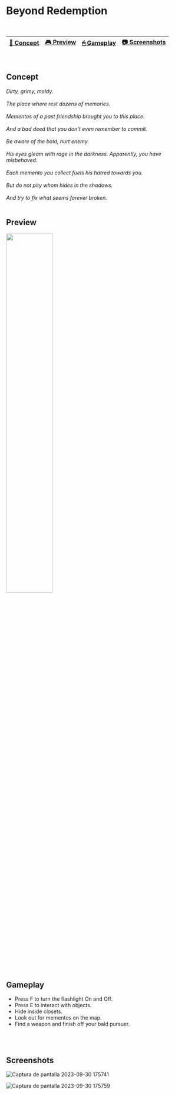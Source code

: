 # Beyond Redemption

<br>

| [📖 Concept](#concept) |[🎮 Preview](#preview) | [🖱 Gameplay](#gameplay) | [📷 Screenshots](#screenshots) |
| -------- | --------------- | --------------- | -------- |

<br>

## Concept

_Dirty, grimy, moldy._
<br>
<br>
_The place where rest dozens of memories._
<br>
<br>
_Mementos of a past friendship brought you to this place._
<br>
<br>
_And a bad deed that you don't even remember to commit._
<br>
<br>
_Be aware of the bald, hurt enemy._
<br>
<br>
_His eyes gleam with rage in the darkness. Apparently, you have misbehaved._
<br>
<br>
_Each memento you collect fuels his hatred towards you._
<br>
<br>
_But do not pity whom hides in the shadows._
<br>
<br>
_And try to fix what seems forever broken._
<br>
<br>

## Preview

[<img src="https://cdn.pixabay.com/photo/2019/06/25/12/59/click-here-4298145_1280.png" width="50%">](https://www.youtube.com/watch?v=Th0mGT-HA3o "Demo game mechanics")

<br>
<br>

## Gameplay

- Press F to turn the flashlight On and Off.
- Press E to interact with objects.
- Hide inside closets.
- Look out for mementos on the map.
- Find a weapon and finish off your bald pursuer.

<br>
<br>

## Screenshots

![Captura de pantalla 2023-09-30 175741](https://github.com/ricardobar96/beyond-redemption/assets/73242474/f0341b60-2d03-43f3-8772-1221a6181fa1)


![Captura de pantalla 2023-09-30 175759](https://github.com/ricardobar96/beyond-redemption/assets/73242474/57192032-ae5b-45bf-ab03-4d0ee31774be)


